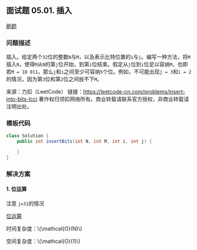 <script src="https://cdn.bootcss.com/mathjax/2.7.7/MathJax.js?config=TeX-AMS-MML_HTMLorMML"></script>

## 面试题 05.01. 插入

[刷题](qu0501/solu/Solution.java)

### 问题描述

插入。给定两个`32`位的整数`N`与`M`，以及表示比特位置的`i`与`j`。编写一种方法，将`M`插入`N`，使得`M`从`N`的第`j`位开始，到第`i`位结束。假定从`j`位到`i`位足以容纳`M`，也即若`M = 10 011`，那么`j`和`i`之间至少可容纳`5`个位。例如，不可能出现`j = 3`和`i = 2`的情况，因为第`3`位和第`2`位之间放不下`M`。

来源：力扣（LeetCode）
链接：https://leetcode-cn.com/problems/insert-into-bits-lcci
著作权归领扣网络所有。商业转载请联系官方授权，非商业转载请注明出处。

### 模板代码

``` java
class Solution {
    public int insertBits(int N, int M, int i, int j) {

    }
}
```

### 解决方案

#### 1. 位运算

注意 `j=31`的情况

[位运算](qu0501/solu1/Solution.java)

时间复杂度：\\(\mathcal{O}(N)\\)

空间复杂度：\\(\mathcal{O}(1)\\)
